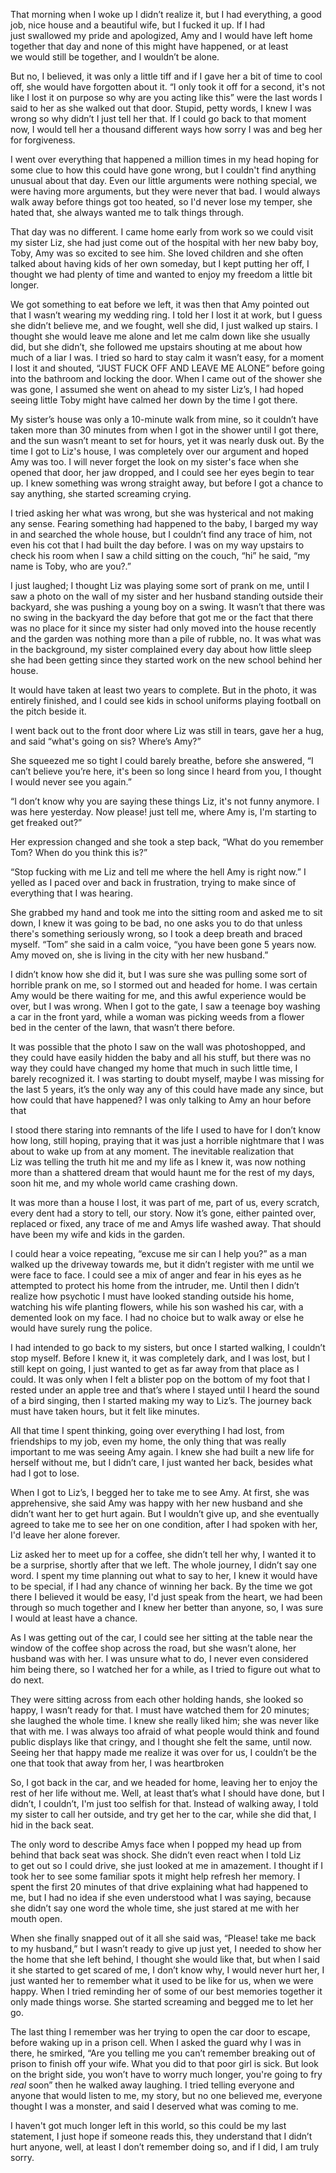  

That morning when I woke up I didn’t realize it, but I had everything, a good job, nice house and a beautiful wife, but I fucked it up. If I had just swallowed my pride and apologized, Amy and I would have left home together that day and none of this might have happened, or at least we would still be together, and I wouldn’t be alone. 

But no, I believed, it was only a little tiff and if I gave her a bit of time to cool off, she would have forgotten about it. “I only took it off for a second, it's not like I lost it on purpose so why are you acting like this” were the last words I said to her as she walked out that door. Stupid, petty words, I knew I was wrong so why didn’t I just tell her that. If I could go back to that moment now, I would tell her a thousand different ways how sorry I was and beg her for forgiveness. 

I went over everything that happened a million times in my head hoping for some clue to how this could have gone wrong, but I couldn't find anything unusual about that day. Even our little arguments were nothing special, we were having more arguments, but they were never that bad. I would always walk away before things got too heated, so I'd never lose my temper, she hated that, she always wanted me to talk things through. 

That day was no different. I came home early from work so we could visit my sister Liz, she had just come out of the hospital with her new baby boy, Toby, Amy was so excited to see him. She loved children and she often talked about having kids of her own someday, but I kept putting her off, I thought we had plenty of time and wanted to enjoy my freedom a little bit longer. 

We got something to eat before we left, it was then that Amy pointed out that I wasn’t wearing my wedding ring. I told her I lost it at work, but I guess she didn’t believe me, and we fought, well she did, I just walked up stairs. I thought she would leave me alone and let me calm down like she usually did, but she didn’t, she followed me upstairs shouting at me about how much of a liar I was. I tried so hard to stay calm it wasn’t easy, for a moment I lost it and shouted, “JUST FUCK OFF AND LEAVE ME ALONE” before going into the bathroom and locking the door. When I came out of the shower she was gone, I assumed she went on ahead to my sister Liz’s, I had hoped seeing little Toby might have calmed her down by the time I got there. 

My sister’s house was only a 10-minute walk from mine, so it couldn’t have taken more than 30 minutes from when I got in the shower until I got there, and the sun wasn’t meant to set for hours, yet it was nearly dusk out. By the time I got to Liz's house, I was completely over our argument and hoped Amy was too. I will never forget the look on my sister's face when she opened that door, her jaw dropped, and I could see her eyes begin to tear up. I knew something was wrong straight away, but before I got a chance to say anything, she started screaming crying.  

I tried asking her what was wrong, but she was hysterical and not making any sense. Fearing something had happened to the baby, I barged my way in and searched the whole house, but I couldn’t find any trace of him, not even his cot that I had built the day before. I was on my way upstairs to check his room when I saw a child sitting on the couch, “hi” he said, “my name is Toby, who are you?.”  

I just laughed; I thought Liz was playing some sort of prank on me, until I saw a photo on the wall of my sister and her husband standing outside their backyard, she was pushing a young boy on a swing. It wasn’t that there was no swing in the backyard the day before that got me or the fact that there was no place for it since my sister had only moved into the house recently and the garden was nothing more than a pile of rubble, no. It was what was in the background, my sister complained every day about how little sleep she had been getting since they started work on the new school behind her house. 

It would have taken at least two years to complete. But in the photo, it was entirely finished, and I could see kids in school uniforms playing football on the pitch beside it.  

I went back out to the front door where Liz was still in tears, gave her a hug, and said “what's going on sis? Where’s Amy?”  

She squeezed me so tight I could barely breathe, before she answered, “I can’t believe you’re here, it's been so long since I heard from you, I thought I would never see you again.” 

“I don’t know why you are saying these things Liz, it's not funny anymore. I was here yesterday. Now please! just tell me, where Amy is, I'm starting to get freaked out?” 

Her expression changed and she took a step back, “What do you remember Tom? When do you think this is?” 

“Stop fucking with me Liz and tell me where the hell Amy is right now.” I yelled as I paced over and back in frustration, trying to make since of everything that I was hearing. 

She grabbed my hand and took me into the sitting room and asked me to sit down, I knew it was going to be bad, no one asks you to do that unless there's something seriously wrong, so I took a deep breath and braced myself. “Tom” she said in a calm voice, “you have been gone 5 years now. Amy moved on, she is living in the city with her new husband.” 

I didn’t know how she did it, but I was sure she was pulling some sort of horrible prank on me, so I stormed out and headed for home. I was certain Amy would be there waiting for me, and this awful experience would be over, but I was wrong. When I got to the gate, I saw a teenage boy washing a car in the front yard, while a woman was picking weeds from a flower bed in the center of the lawn, that wasn’t there before.  

It was possible that the photo I saw on the wall was photoshopped, and they could have easily hidden the baby and all his stuff, but there was no way they could have changed my home that much in such little time, I barely recognized it. I was starting to doubt myself, maybe I was missing for the last 5 years, it’s the only way any of this could have made any since, but how could that have happened? I was only talking to Amy an hour before that 

I stood there staring into remnants of the life I used to have for I don’t know how long, still hoping, praying that it was just a horrible nightmare that I was about to wake up from at any moment. The inevitable realization that Liz was telling the truth hit me and my life as I knew it, was now nothing more than a shattered dream that would haunt me for the rest of my days, soon hit me, and my whole world came crashing down.  

It was more than a house I lost, it was part of me, part of us, every scratch, every dent had a story to tell, our story. Now it’s gone, either painted over, replaced or fixed, any trace of me and Amys life washed away. That should have been my wife and kids in the garden. 

I could hear a voice repeating, “excuse me sir can I help you?” as a man walked up the driveway towards me, but it didn’t register with me until we were face to face. I could see a mix of anger and fear in his eyes as he attempted to protect his home from the intruder, me. Until then I didn’t realize how psychotic I must have looked standing outside his home, watching his wife planting flowers, while his son washed his car, with a demented look on my face. I had no choice but to walk away or else he would have surely rung the police. 

I had intended to go back to my sisters, but once I started walking, I couldn’t stop myself. Before I knew it, it was completely dark, and I was lost, but I still kept on going, I just wanted to get as far away from that place as I could. It was only when I felt a blister pop on the bottom of my foot that I rested under an apple tree and that’s where I stayed until I heard the sound of a bird singing, then I started making my way to Liz’s. The journey back must have taken hours, but it felt like minutes.  

All that time I spent thinking, going over everything I had lost, from friendships to my job, even my home, the only thing that was really important to me was seeing Amy again. I knew she had built a new life for herself without me, but I didn’t care, I just wanted her back, besides what had I got to lose.  

When I got to Liz’s, I begged her to take me to see Amy. At first, she was apprehensive, she said Amy was happy with her new husband and she didn’t want her to get hurt again. But I wouldn’t give up, and she eventually agreed to take me to see her on one condition, after I had spoken with her, I'd leave her alone forever. 

Liz asked her to meet up for a coffee, she didn’t tell her why, I wanted it to be a surprise, shortly after that we left. The whole journey, I didn’t say one word. I spent my time planning out what to say to her, I knew it would have to be special, if I had any chance of winning her back. By the time we got there I believed it would be easy, I'd just speak from the heart, we had been through so much together and I knew her better than anyone, so, I was sure I would at least have a chance. 

As I was getting out of the car, I could see her sitting at the table near the window of the coffee shop across the road, but she wasn’t alone, her husband was with her. I was unsure what to do, I never even considered him being there, so I watched her for a while, as I tried to figure out what to do next.  

They were sitting across from each other holding hands, she looked so happy, I wasn’t ready for that. I must have watched them for 20 minutes; she laughed the whole time. I knew she really liked him; she was never like that with me. I was always too afraid of what people would think and found public displays like that cringy, and I thought she felt the same, until now. Seeing her that happy made me realize it was over for us, I couldn’t be the one that took that away from her, I was heartbroken 

So, I got back in the car, and we headed for home, leaving her to enjoy the rest of her life without me. Well, at least that’s what I should have done, but I didn’t, I couldn’t, I'm just too selfish for that. Instead of walking away, I told my sister to call her outside, and try get her to the car, while she did that, I hid in the back seat.   

The only word to describe Amys face when I popped my head up from behind that back seat was shock. She didn’t even react when I told Liz to get out so I could drive, she just looked at me in amazement. I thought if I took her to see some familiar spots it might help refresh her memory. I spent the first 20 minutes of that drive explaining what had happened to me, but I had no idea if she even understood what I was saying, because she didn’t say one word the whole time, she just stared at me with her mouth open.  

When she finally snapped out of it all she said was, “Please! take me back to my husband,” but I wasn’t ready to give up just yet, I needed to show her the home that she left behind, I thought she would like that, but when I said it she started to get scared of me, I don’t know why, I would never hurt her, I just wanted her to remember what it used to be like for us, when we were happy. When I tried reminding her of some of our best memories together it only made things worse. She started screaming and begged me to let her go.  

The last thing I remember was her trying to open the car door to escape, before waking up in a prison cell. When I asked the guard why I was in there, he smirked, “Are you telling me you can’t remember breaking out of prison to finish off your wife. What you did to that poor girl is sick. But look on the bright side, you won’t have to worry much longer, you're going to fry *real* soon” then he walked away laughing. I tried telling everyone and anyone that would listen to me, my story, but no one believed me, everyone thought I was a monster, and said I deserved what was coming to me.  

I haven't got much longer left in this world, so this could be my last statement, I just hope if someone reads this, they understand that I didn’t hurt anyone, well, at least I don’t remember doing so, and if I did, I am truly sorry.